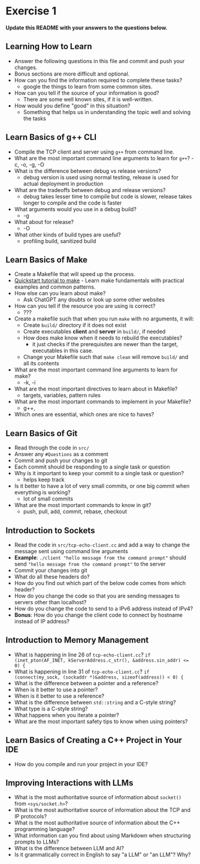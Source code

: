 # Exercise 1

**Update this README with your answers to the questions below.**

## Learning How to Learn

- Answer the following questions in this file and commit and push your changes.
- Bonus sections are more difficult and optional.
- How can you find the information required to complete these tasks?
  - google the things to learn from some common sites.
- How can you tell if the source of your information is good? 
  - There are some well known sites, if it is well-written.
- How would you define "good" in this situation?
  - Something that helps us in understanding the topic well and solving the tasks

## Learn Basics of g++ CLI

- Compile the TCP client and server using `g++` from command line.
- What are the most important command line arguments to learn for `g++`? -c, -o, -g, -O
- What is the difference between debug vs release versions? 
  - debug version is used using normal testing, release is used for actual deployment in production
- What are the tradeoffs between debug and release versions?
  - debug takes lesser time to compile but code is slower, release takes longer to compile and the code is faster
- What arguments would you use in a debug build? 
  - -g
- What about for release?
  - -O
- What other kinds of build types are useful?
  - profiling build, sanitized build 

## Learn Basics of Make

- Create a Makefile that will speed up the process.
- [Quickstart tutorial to make](https://makefiletutorial.com/) - Learn make 
  fundamentals with practical examples and common patterns.
- How else can you learn about make? 
  - Ask ChatGPT any doubts or look up some other websites
- How can you tell if the resource you are using is correct?
  - ???
- Create a makefile such that when you run `make` with no arguments, it will:
  - Create `build/` directory if it does not exist
  - Create executables **client** and **server** in `build/`, if needed
  - How does make know when it needs to rebuild the executables? 
    - it just checks if the prerequisites are newer than the target, executables in this case.
  - Change your Makefile such that `make clean` will remove `build/` and all
    its contents
- What are the most important command line arguments to learn for make?
  - -k, -i
- What are the most important directives to learn about in Makefile?
  - targets, variables, pattern rules
- What are the most important commands to implement in your Makefile?
  - g++, 
- Which ones are essential, which ones are nice to haves?

## Learn Basics of Git

- Read through the code in `src/`
- Answer any `#Questions` as a comment
- Commit and push your changes to git
- Each commit should be responding to a single task or question
- Why is it important to keep your commit to a single task or question?
  - helps keep track
- Is it better to have a lot of very small commits, or one big commit when 
  everything is working?
  - lot of small commits
- What are the most important commands to know in git?
  - push, pull, add, commit, rebase, checkout

## Introduction to Sockets

- Read the code in `src/tcp-echo-client.cc` and add a way to change the 
  message sent using command line arguments
- **Example**: `./client "hello message from the command prompt"` should send
  `"hello message from the command prompt"` to the server
- Commit your changes into git
- What do all these headers do? 
- How do you find out which part of the below code comes from which header?
- How do you change the code so that you are sending messages to servers
  other than localhost?
- How do you change the code to send to a IPv6 address instead of IPv4?
- **Bonus**: How do you change the client code to connect by hostname instead
  of IP address?
  
## Introduction to Memory Management

- What is happening in line 26 of `tcp-echo-client.cc`? 
  `if (inet_pton(AF_INET, kServerAddress.c_str(), &address.sin_addr) <= 0) {`
- What is happening in line 31 of `tcp-echo-client.cc`?
  `if (connect(my_sock, (sockaddr *)&address, sizeof(address)) < 0) {`
- What is the difference between a pointer and a reference?
- When is it better to use a pointer?
- When is it better to use a reference?
- What is the difference between `std::string` and a C-style string?
- What type is a C-style string?
- What happens when you iterate a pointer?
- What are the most important safety tips to know when using pointers?

## Learn Basics of Creating a C++ Project in Your IDE

- How do you compile and run your project in your IDE?

## Improving Interactions with LLMs

- What is the most authoritative source of information about `socket()`
  from `<sys/socket.h>`?
- What is the most authoritative source of information about the TCP and IP
  protocols?
- What is the most authoritative source of information about the C++
  programming language?
- What information can you find about using Markdown when structuring prompts 
  to LLMs?
- What is the difference between LLM and AI?
- Is it grammatically correct in English to say "a LLM" or "an LLM"? Why?